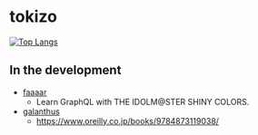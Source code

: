 # tokizo

[![Top Langs](https://github-readme-stats.vercel.app/api/top-langs/?username=tokizuoh&layout=compact)](https://github.com/anuraghazra/github-readme-stats)


## In the development
- [faaaar](https://github.com/tokizuoh/faaaar)
  - Learn GraphQL with THE IDOLM@STER SHINY COLORS.
- [galanthus](https://github.com/tokizuoh/galanthus)
  - https://www.oreilly.co.jp/books/9784873119038/

